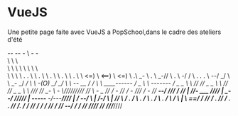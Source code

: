 # VueJS

Une petite page faite avec VueJS a PopSchool,dans le cadre des ateliers d'été

-\-
\-- \-
\  - -\
 \      \\
  \       \
   \       \\
    \        \\
    \          \\
    \           \\\
     \            \\
      \            \\
      \. .          \\
       \    .       \\
        \      .    \\
         \       .  \\
         \         . \\
         \            <=)
         \            <==)
         \            <=)
          \           .\\                                           _-
          \         .   \\                                        _-//
          \       .     \\                                     _-_/ /
          \ . . .        \\                                 _--_/ _/
           \              \\                              _- _/ _/
           \               \\                      ___-(O) _/ _/
           \                \                  __--  __   /_ /
           \                 \\          ____--__----  /    \_
            \                  \\       -------       /   \_  \_
             \                   \                  //   // \__ \_
              \                   \\              //   //      \_ \_
               \                   \\          ///   //          \__-
               \                -   \\/////////    //
               \            -         \_         //
               /        -                      //
              /     -                       ///
             /   -                       //
        __--/                         ///
__________/                            // |
//-_________      ___                ////  |
   ____\__--/                /////    |
-----______    -/---________////        |
_______/  --/    \                   |
/_________-/       \                   |
//                  \                   /
                  \.                 /
                  \     .            /
                   \       .        /
                  \\           .    /
                   \                /
                   \              __|
                   \              ==/
                   /              //
                   /          .  //
                   /   .  .    //
                  /.           /
                 /            //
                 /           /
                /          //
               /         //
            --/         /
           /          //
       ////         //
    ///_________////
